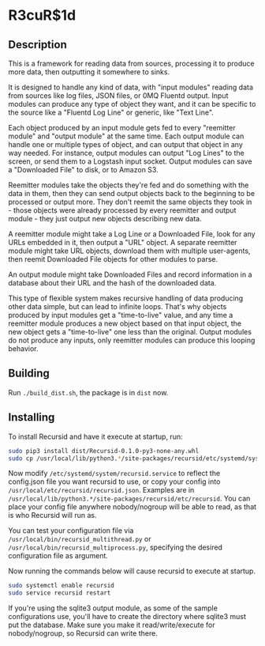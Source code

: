 # R3cuR$1d

## Description
This is a framework for reading data from sources, processing it to produce more data, then outputting it somewhere to sinks.

It is designed to handle any kind of data, with "input modules" reading data from sources like log files, JSON files, or 0MQ Fluentd output.  Input modules can produce any type of object they want, and it can be specific to the source like a "Fluentd Log Line" or generic, like "Text Line".

Each object produced by an input module gets fed to every "reemitter module" and "output module" at the same time.  Each output module can handle one or multiple types of object, and can output that object in any way needed.  For instance, output modules can output "Log Lines" to the screen, or send them to a Logstash input socket.  Output modules can save a "Downloaded File" to disk, or to Amazon S3.

Reemitter modules take the objects they're fed and do something with the data in them, then they can send output objects back to the beginning to be processed or output more.  They don't reemit the same objects they took in - those objects were already processed by every reemitter and output module - they just output new objects describing new data.

A reemitter module might take a Log Line or a Downloaded File, look for any URLs embedded in it, then output a "URL" object.  A separate reemitter module might take URL objects, download them with multiple user-agents, then reemit Downloaded File objects for other modules to parse.

An output module might take Downloaded Files and record information in a database about their URL and the hash of the downloaded data.

This type of flexible system makes recursive handling of data producing other data simple, but can lead to infinite loops.  That's why objects produced by input modules get a "time-to-live" value, and any time a reemitter module produces a new object based on that input object, the new object gets a "time-to-live" one less than the original.  Output modules do not produce any inputs, only reemitter modules can produce this looping behavior.

## Building
Run `./build_dist.sh`, the package is in `dist` now.

## Installing
To install Recursid and have it execute at startup, run:

```bash
sudo pip3 install dist/Recursid-0.1.0-py3-none-any.whl
sudo cp /usr/local/lib/python3.*/site-packages/recursid/etc/systemd/system/recursid.service /etc/systemd/system
```

Now modify `/etc/systemd/system/recursid.service` to reflect the config.json file you want recursid to use, or copy your config into `/usr/local/etc/recursid/recursid.json`.  Examples are in `/usr/local/lib/python3.*/site-packages/recursid/etc/recursid`.  You can place your config file anywhere nobody/nogroup will be able to read, as that is who Recursid will run as.

You can test your configuration file via `/usr/local/bin/recursid_multithread.py` or `/usr/local/bin/recursid_multiprocess.py`, specifying the desired configuration file as argument.

Now running the commands below will cause recursid to execute at startup.

```bash
sudo systemctl enable recursid
sudo service recursid restart
```

If you're using the sqlite3 output module, as some of the sample configurations use, you'll have to create the directory where sqlite3 must put the database.  Make sure you make it read/write/execute for nobody/nogroup, so Recursid can write there.

